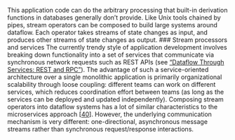 This application code can do the arbitrary processing that built-in derivation functions in
databases generally don’t provide. Like Unix tools chained by pipes, stream operators can be
composed to build large systems around dataflow. Each operator takes streams of state changes as
input, and produces other streams of state changes as output. ### Stream processors and services 
The currently trendy style of application development involves breaking down functionality into a
set of services that communicate via synchronous network requests such as REST APIs (see
[“Dataflow Through Services: REST and RPC”](ch04.html#sec_encoding_dataflow_rpc)). The advantage of such a service-oriented architecture over a single
monolithic application is primarily organizational scalability through loose coupling: different
teams can work on different services, which reduces coordination effort between teams (as long as
the services can be deployed and updated independently). Composing stream operators into dataflow systems has a lot of similar characteristics to the
microservices approach [[40](ch12.html#Stopford2016tk)]. However, the underlying communication
mechanism is very different: one-directional, asynchronous message streams rather than synchronous
request/response interactions.